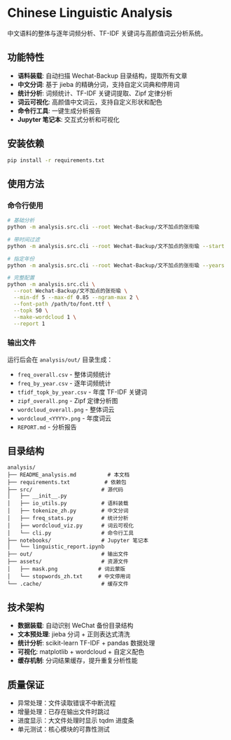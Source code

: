 # Chinese Linguistic Analysis

中文语料的整体与逐年词频分析、TF-IDF 关键词与高颜值词云分析系统。

## 功能特性

- **语料装载**: 自动扫描 Wechat-Backup 目录结构，提取所有文章
- **中文分词**: 基于 jieba 的精确分词，支持自定义词典和停用词
- **统计分析**: 词频统计、TF-IDF 关键词提取、Zipf 定律分析
- **词云可视化**: 高颜值中文词云，支持自定义形状和配色
- **命令行工具**: 一键生成分析报告
- **Jupyter 笔记本**: 交互式分析和可视化

## 安装依赖

```bash
pip install -r requirements.txt
```

## 使用方法

### 命令行使用

```bash
# 基础分析
python -m analysis.src.cli --root Wechat-Backup/文不加点的张衔瑜

# 带时间过滤
python -m analysis.src.cli --root Wechat-Backup/文不加点的张衔瑜 --start 2020-01-01 --end 2023-12-31

# 指定年份
python -m analysis.src.cli --root Wechat-Backup/文不加点的张衔瑜 --years 2021,2022,2023

# 完整配置
python -m analysis.src.cli \
  --root Wechat-Backup/文不加点的张衔瑜 \
  --min-df 5 --max-df 0.85 --ngram-max 2 \
  --font-path /path/to/font.ttf \
  --topk 50 \
  --make-wordcloud 1 \
  --report 1
```

### 输出文件

运行后会在 `analysis/out/` 目录生成：

- `freq_overall.csv` - 整体词频统计
- `freq_by_year.csv` - 逐年词频统计  
- `tfidf_topk_by_year.csv` - 年度 TF-IDF 关键词
- `zipf_overall.png` - Zipf 定律分析图
- `wordcloud_overall.png` - 整体词云
- `wordcloud_<YYYY>.png` - 年度词云
- `REPORT.md` - 分析报告

## 目录结构

```
analysis/
├── README_analysis.md          # 本文档
├── requirements.txt           # 依赖包
├── src/                      # 源代码
│   ├── __init__.py
│   ├── io_utils.py           # 语料装载
│   ├── tokenize_zh.py        # 中文分词
│   ├── freq_stats.py         # 统计分析
│   ├── wordcloud_viz.py      # 词云可视化
│   └── cli.py                # 命令行工具
├── notebooks/                # Jupyter 笔记本
│   └── linguistic_report.ipynb
├── out/                      # 输出文件
├── assets/                   # 资源文件
│   ├── mask.png             # 词云蒙版
│   └── stopwords_zh.txt     # 中文停用词
└── .cache/                   # 缓存文件
```

## 技术架构

- **数据装载**: 自动识别 WeChat 备份目录结构
- **文本预处理**: jieba 分词 + 正则表达式清洗
- **统计分析**: scikit-learn TF-IDF + pandas 数据处理
- **可视化**: matplotlib + wordcloud + 自定义配色
- **缓存机制**: 分词结果缓存，提升重复分析性能

## 质量保证

- 异常处理：文件读取错误不中断流程
- 增量处理：已存在输出文件时跳过
- 进度显示：大文件处理时显示 tqdm 进度条
- 单元测试：核心模块的可靠性测试